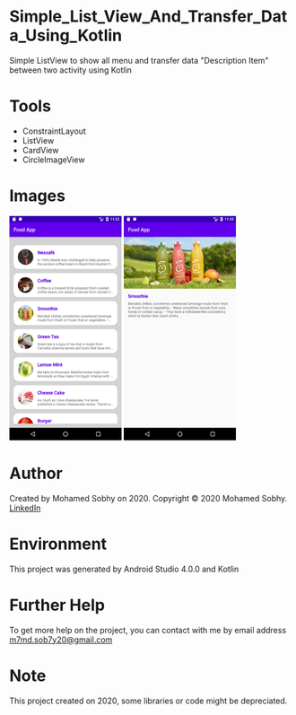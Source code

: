 # Simple_List_View_And_Transfer_Data_Using_Kotlin
Simple ListView to show all menu and transfer data "Description Item" between two activity using Kotlin

# Tools

- ConstraintLayout
- ListView
- CardView
- CircleImageView

# Images
<img src="images/1.png" height="400" width="200">                                                                     <img src="images/2.png" height="400" width="200">

# Author

Created by Mohamed Sobhy on 2020. Copyright © 2020 Mohamed Sobhy. [LinkedIn](https://www.linkedin.com/in/mohamed-sobhy-040958181/)

# Environment

This project was generated by Android Studio 4.0.0 and Kotlin 

# Further Help

To get more help on the project, you can contact with me by email address m7md.sob7y20@gmail.com

# Note

This project created on 2020, some libraries or code might be depreciated.
